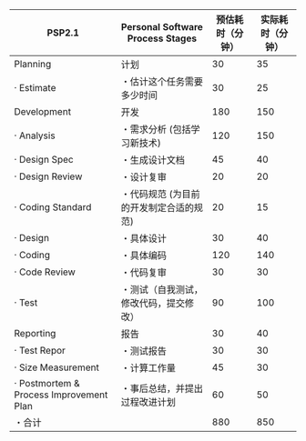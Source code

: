 | PSP2.1                                | **Personal Software Process Stages** | **预估耗时（分钟）** | **实际耗时（分钟）** |
| --------------------------------------- | -------------------------------- | -------- | -------- |
| Planning                                | 计划                               | 30       | 35       |
| · Estimate                              | ・估计这个任务需要多少时间                    | 30       | 25       |
| Development                             | 开发                               | 180      | 150      |
| · Analysis                              | ・需求分析 (包括学习新技术)                  | 120      | 150      |
| · Design Spec                           | ・生成设计文档                          | 45       | 40       |
| · Design Review                         | ・设计复审                            | 20       | 20       |
| · Coding Standard                       | ・代码规范 (为目前的开发制定合适的规范)            | 20       | 15       |
| · Design                                | ・具体设计                            | 30       | 40       |
| · Coding                                | ・具体编码                            | 120      |   140    |
| · Code Review                           | ・代码复审                            | 30       | 30       |
| · Test                                  | ・测试（自我测试，修改代码，提交修改）              | 90      | 100       |
| Reporting                               | 报告                               | 30      | 40      |
| · Test Repor                            | ・测试报告                            | 30       |  30      |
| · Size Measurement                      | ・计算工作量                           | 45       | 30       |
| · Postmortem & Process Improvement Plan | ・事后总结，并提出过程改进计划                  | 60       | 50       |
| ・合计                                     |                              | 880      |    850      |
